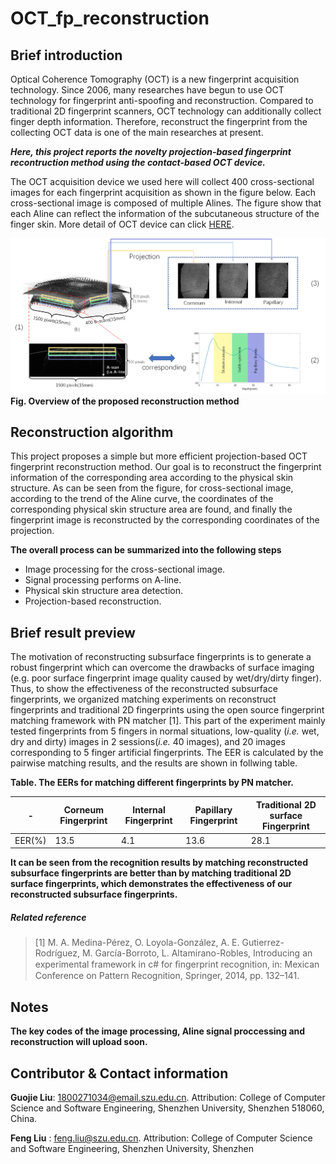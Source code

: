 # OCT_fp_reconstruction


## Brief introduction
Optical Coherence Tomography (OCT) is a new fingerprint acquisition technology. 
Since 2006, many researches have begun to use OCT technology for fingerprint anti-spoofing and reconstruction.
Compared to traditional 2D fingerprint scanners, OCT technology can additionally collect finger depth information. 
Therefore, reconstruct the fingerprint from the collecting OCT data is one of the main researches at present.

**_Here, this project reports the novelty projection-based fingerprint recontruction method using the contact-based OCT device._**

The OCT acquisition device we used here will collect 400 cross-sectional images for each fingerprint acquisition as shown in the figure below. Each cross-sectional image is composed of multiple Alines. The figure show that each Aline can reflect the information of the subcutaneous structure of the finger skin. More detail of OCT device can click [HERE](https://github.com/CV-SZU/A-Benchmark-Database-using-Optical-Coherence-Tomography-for-Fingerprints).

![](./fp-idea.png)
**Fig. Overview of the proposed reconstruction method**

## Reconstruction algorithm
This project proposes a simple but more efficient projection-based OCT fingerprint reconstruction method.
Our goal is to reconstruct the fingerprint information of the corresponding area according to the physical skin structure.
As can be seen from the figure, for cross-sectional image, according to the trend of the Aline curve, the coordinates of the corresponding physical skin structure area are found, and finally the fingerprint image is reconstructed by the corresponding coordinates of the projection.

**The overall process can be summarized into the following steps**
* Image processing for the cross-sectional image.
* Signal processing performs on A-line.
* Physical skin structure area detection. 
* Projection-based reconstruction.

## Brief result preview
The motivation of reconstructing subsurface fingerprints is to generate a robust fingerprint which can overcome the drawbacks of surface imaging (e.g. poor surface fingerprint image quality caused by wet/dry/dirty finger). Thus, to show the effectiveness of the reconstructed subsurface fingerprints, we organized matching experiments on reconstruct fingerprints and traditional 2D fingerprints using the open source fingerprint matching framework with PN matcher [1]. 
This part of the experiment mainly tested fingerprints from 5 fingers in normal situations, low-quality (_i.e._ wet, dry and dirty) images in 2 sessions(_i.e._ 40 images), and 20 images corresponding to 5 finger artificial fingerprints. The EER is calculated by the pairwise matching results, and the results are shown in follwing table.

**Table. The EERs for matching different fingerprints by PN matcher.**

-| Corneum Fingerprint | Internal Fingerprint | Papillary Fingerprint | Traditional 2D surface Fingerprint 
-|-|-|-|-
EER(%) | 13.5 | 4.1 | 13.6 | 28.1

**It can be seen from the recognition results by matching reconstructed subsurface fingerprints are better than by matching traditional 2D surface fingerprints, which demonstrates the effectiveness of our reconstructed subsurface fingerprints.**

##### Related reference
> [1]  M. A. Medina-Pérez, O. Loyola-González, A. E. Gutierrez-Rodríguez, M. García-Borroto, L. Altamirano-Robles, Introducing an experimental framework in c# for ﬁngerprint recognition, in: Mexican Conference on Pattern Recognition, Springer, 2014, pp. 132–141. 

## Notes
**The key codes of the image processing, Aline signal proccessing and reconstruction will upload soon.**

## Contributor & Contact information
**Guojie Liu**: 1800271034@email.szu.edu.cn. Attribution: College of Computer Science and Software Engineering, Shenzhen University, Shenzhen 518060, China.

**Feng Liu** : feng.liu@szu.edu.cn. Attribution: College of Computer Science and Software Engineering, Shenzhen University, Shenzhen 
